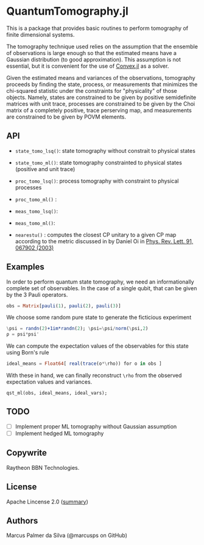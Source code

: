 # QuantumTomography.jl

This is a package that provides basic routines to perform tomography
of finite dimensional systems.

The tomography technique used relies on the assumption that the
ensemble of observations is large enough so that the estimated means
have a Gaussian distribution (to good approximation).  This assumption
is not essential, but it is convenient for the use of [Convex.jl](https://github.com/JuliaOpt/Convex.jl) as
a solver. 

Given the estimated means and variances of the observations,
tomography proceeds by finding the state, process, or measurements
that minimizes the chi-squared statistic under the constraints for
"physicality" of those objects. Namely, states are constrained to be
given by positive semidefinite matrices with unit trace, processes are
constrained to be given by the Choi matrix of a completely positive,
trace perserving map, and measurements are constrained to be given by
POVM elements.

## API


+ `state_tomo_lsq()`: state tomography without constrait to physical states

+ `state_tomo_ml()`: state tomography constrainted to physical states (positive and unit trace)

+ `proc_tomo_lsq()`: process tomography with constraint to physical processes

+ `proc_tomo_ml()` :

+ `meas_tomo_lsq()`:

+ `meas_tomo_ml()`:

+ `nearestu()` : computes the closest CP unitary to a given CP map according to the metric discussed in by Daniel Oi in [Phys. Rev. Lett. 91, 067902 (2003)](http://journals.aps.org/prl/abstract/10.1103/PhysRevLett.91.067902)

## Examples

In order to perform quantum state tomography, we need an
informationally complete set of observables. In the case of a single
qubit, that can be given by the 3 Pauli operators.
```julia
obs = Matrix[pauli(1), pauli(2), pauli(3)]
```
We choose some random pure state to generate the ficticious experiment 
```julia    
\psi = randn(2)+1im*randn(2); \psi=\psi/norm(\psi,2)
ρ = psi*psi'
```
We can compute the expectation values of the observables for this state using Born's rule
```julia
ideal_means = Float64[ real(trace(o*\rho)) for o in obs ]
```
With these in hand, we can finally reconstruct `\rho` from the observed expectation values and variances.
```
qst_ml(obs, ideal_means, ideal_vars);
```

## TODO

- [ ] Implement proper ML tomography without Gaussian assumption
- [ ] Implement hedged ML tomography

## Copywrite

Raytheon BBN Technologies.

## License

Apache Lincense 2.0 ([summary](https://tldrlegal.com/license/apache-license-2.0-(apache-2.0)))

## Authors

Marcus Palmer da Silva (@marcusps on GitHub)
